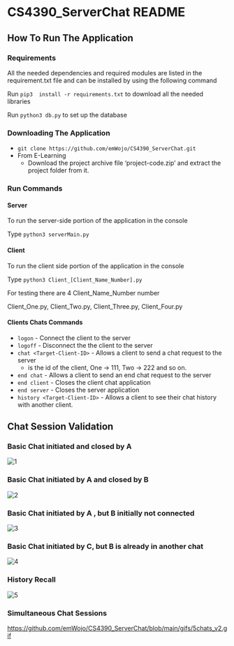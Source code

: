 # CS4390_ServerChat README
## How To Run The Application
### Requirements
All the needed dependencies and required modules  are listed in the requirement.txt file and can be installed by using the following command

Run `pip3  install -r requirements.txt` to download all the needed libraries

Run `python3 db.py` to set up the database

### Downloading The Application
- `git clone https://github.com/emWojo/CS4390_ServerChat.git`
- From E-Learning
   - Download the project archive file ‘project-code.zip’ and extract the project folder from it.


### Run Commands 

#### Server
To run the server-side portion of the application in the console

Type `python3 serverMain.py`

#### Client
To run the client side portion of the application in the console

Type `python3 Client_[Client_Name_Number].py`

For testing there are 4 Client_Name_Number number

Client_One.py, Client_Two.py, Client_Three.py, Client_Four.py

#### Clients Chats Commands
- `logon` - Connect the client to the server
- `logoff` - Disconnect the the client to the server
- `chat <Target-Client-ID>` - Allows a client to send a chat request to the server
   - <Target-Client-ID> is the id of the client, One -> 111, Two -> 222 and so on.
- `end chat`  - Allows a client to send an end chat request to the server
- `end client` - Closes the client chat application
- `end server` - Closes the server application
- `history <Target-Client-ID>` - Allows a client to see their chat history with another client.

## Chat Session Validation

### Basic Chat initiated and closed by A
![1](https://github.com/emWojo/CS4390_ServerChat/blob/main/gifs/initCloseA.gif)

### Basic Chat initiated by A and closed by B
![2](https://github.com/emWojo/CS4390_ServerChat/blob/main/gifs/initAendB.gif)

### Basic Chat initiated by A , but B initially not connected
![3](https://github.com/emWojo/CS4390_ServerChat/blob/main/gifs/initAnotConB.gif)

### Basic Chat initiated by C, but B is already in another chat
![4](https://github.com/emWojo/CS4390_ServerChat/blob/main/gifs/3interrupts.gif)

### History Recall
![5](https://github.com/emWojo/CS4390_ServerChat/blob/main/gifs/historyAB.gif)

### Simultaneous Chat Sessions
https://github.com/emWojo/CS4390_ServerChat/blob/main/gifs/5chats_v2.gif 
